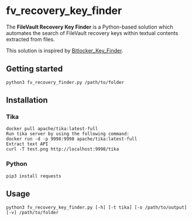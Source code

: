# fv_recovery_key_finder
The **FileVault Recovery Key Finder** is a Python-based solution which automates the search of FileVault recovery keys within textual contents extracted from files.

This solution is inspired by [Bitlocker_Key_Finder](https://github.com/northloopforensics/Bitlocker_Key_Finder).

## Getting started
```
python3 fv_recovery_finder.py /path/to/folder
```

## Installation

### Tika
```
docker pull apache/tika:latest-full
Run tika server by using the following command:
docker run -d -p 9998:9998 apache/tika:latest-full
Extract text API
curl -T test.png http://localhost:9998/tika
```

### Python
```
pip3 install requests
```

## Usage
```
python3 fv_recovery_key_finder.py [-h] [-t tika] [-o /path/to/output] [-v] /path/to/folder
```